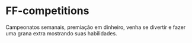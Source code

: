 # FF-competitions
Campeonatos semanais, premiação em dinheiro, venha se divertir e fazer uma grana extra mostrando suas habilidades.
